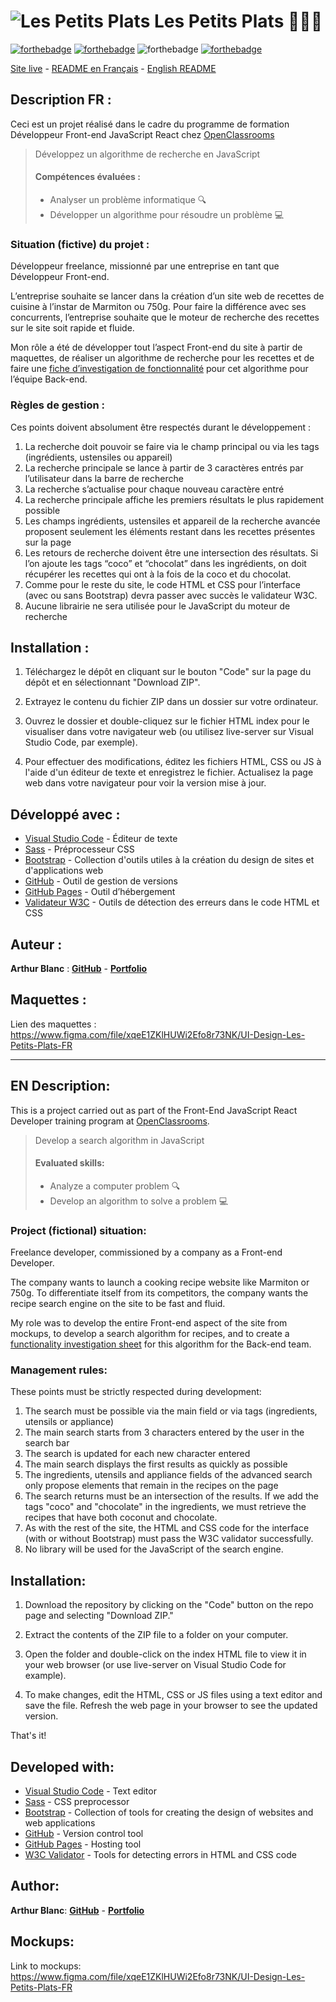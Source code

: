# ![Les Petits Plats](/assets/img/logo.svg) Les Petits Plats 🍴👨‍🍳

[![forthebadge](https://forthebadge.com/images/badges/validated-html5.svg)](https://validator.w3.org/nu/?showsource=yes&showoutline=yes&showimagereport=yes&doc=https%3A%2F%2Farthurblanc.github.io%2FLesPetitsPlats%2F)
[![forthebadge](https://forthebadge.com/images/badges/uses-css.svg)](https://jigsaw.w3.org/css-validator/validator?uri=https%3A%2F%2Farthurblanc.github.io%2FLesPetitsPlats%2F&profile=css3svg&usermedium=all&warning=1&vextwarning=&lang=fr)
![forthebadge](https://forthebadge.com/images/badges/uses-js.svg)
[![forthebadge](https://forthebadge.com/images/badges/uses-git.svg)](https://github.com/ArthurBlanc)

[Site live](https://arthurblanc.github.io/LesPetitsPlats/) - <a href="#description-fr-">README en Français</a> - <a href="#en-description">English README</a>

## Description FR :

Ceci est un projet réalisé dans le cadre du programme de formation Développeur Front-end JavaScript React chez [OpenClassrooms](https://openclassrooms.com/fr/paths/516-developpeur-dapplication-javascript-react)

> Développez un algorithme de recherche en JavaScript
>
> #### Compétences évaluées :
>
> -   Analyser un problème informatique 🔍
> -   Développer un algorithme pour résoudre un problème 💻

### Situation (fictive) du projet :

Développeur freelance, missionné par une entreprise en tant que Développeur Front-end.

L’entreprise souhaite se lancer dans la création d’un site web de recettes de cuisine à l’instar de Marmiton ou 750g. Pour faire la différence avec ses concurrents, l’entreprise souhaite que le moteur de recherche des recettes sur le site soit rapide et fluide.

Mon rôle a été de développer tout l’aspect Front-end du site à partir de maquettes, de réaliser un algorithme de recherche pour les recettes et de faire une [fiche d’investigation de fonctionnalité](/ressources/fiche_investigation_fonctionnalite.pdf) pour cet algorithme pour l’équipe Back-end.

### Règles de gestion :

Ces points doivent absolument être respectés durant le développement :

1. La recherche doit pouvoir se faire via le champ principal ou via les tags (ingrédients, ustensiles ou appareil)
2. La recherche principale se lance à partir de 3 caractères entrés par l’utilisateur dans la barre de recherche
3. La recherche s’actualise pour chaque nouveau caractère entré
4. La recherche principale affiche les premiers résultats le plus rapidement possible
5. Les champs ingrédients, ustensiles et appareil de la recherche avancée proposent seulement les éléments restant dans les recettes présentes sur la page
6. Les retours de recherche doivent être une intersection des résultats. Si l’on ajoute les tags “coco” et “chocolat” dans les ingrédients, on doit récupérer les recettes qui ont à la fois de la coco et du chocolat.
7. Comme pour le reste du site, le code HTML et CSS pour l’interface (avec ou sans Bootstrap) devra passer avec succès le validateur W3C.
8. Aucune librairie ne sera utilisée pour le JavaScript du moteur de recherche

## Installation :

1. Téléchargez le dépôt en cliquant sur le bouton "Code" sur la page du dépôt et en sélectionnant "Download ZIP".

2. Extrayez le contenu du fichier ZIP dans un dossier sur votre ordinateur.

3. Ouvrez le dossier et double-cliquez sur le fichier HTML index pour le visualiser dans votre navigateur web (ou utilisez live-server sur Visual Studio Code, par exemple).

4. Pour effectuer des modifications, éditez les fichiers HTML, CSS ou JS à l'aide d'un éditeur de texte et enregistrez le fichier. Actualisez la page web dans votre navigateur pour voir la version mise à jour.

## Développé avec :

-   [Visual Studio Code](https://code.visualstudio.com/) - Éditeur de texte
-   [Sass](https://sass-lang.com/) - Préprocesseur CSS
-   [Bootstrap](https://getbootstrap.com/) - Collection d'outils utiles à la création du design de sites et d'applications web
-   [GitHub](https://github.com/) - Outil de gestion de versions
-   [GitHub Pages](https://pages.github.com/) - Outil d’hébergement
-   [Validateur W3C](https://validator.w3.org/) - Outils de détection des erreurs dans le code HTML et CSS

## Auteur :

**Arthur Blanc** : [**GitHub**](https://github.com/ArthurBlanc/) - [**Portfolio**](https://abcoding.fr/portfolio)

## Maquettes :

Lien des maquettes : https://www.figma.com/file/xqeE1ZKlHUWi2Efo8r73NK/UI-Design-Les-Petits-Plats-FR

---

## EN Description:

This is a project carried out as part of the Front-End JavaScript React Developer training program at [OpenClassrooms](https://openclassrooms.com/en/paths/517-javascript-react-developer).

> Develop a search algorithm in JavaScript
>
> #### Evaluated skills:
>
> -   Analyze a computer problem 🔍
> -   Develop an algorithm to solve a problem 💻

### Project (fictional) situation:

Freelance developer, commissioned by a company as a Front-end Developer.

The company wants to launch a cooking recipe website like Marmiton or 750g. To differentiate itself from its competitors, the company wants the recipe search engine on the site to be fast and fluid.

My role was to develop the entire Front-end aspect of the site from mockups, to develop a search algorithm for recipes, and to create a [functionality investigation sheet](/ressources/fiche_investigation_fonctionnalite.pdf) for this algorithm for the Back-end team.

### Management rules:

These points must be strictly respected during development:

1. The search must be possible via the main field or via tags (ingredients, utensils or appliance)
2. The main search starts from 3 characters entered by the user in the search bar
3. The search is updated for each new character entered
4. The main search displays the first results as quickly as possible
5. The ingredients, utensils and appliance fields of the advanced search only propose elements that remain in the recipes on the page
6. The search returns must be an intersection of the results. If we add the tags "coco" and "chocolate" in the ingredients, we must retrieve the recipes that have both coconut and chocolate.
7. As with the rest of the site, the HTML and CSS code for the interface (with or without Bootstrap) must pass the W3C validator successfully.
8. No library will be used for the JavaScript of the search engine.

## Installation:

1. Download the repository by clicking on the "Code" button on the repo page and selecting "Download ZIP."

2. Extract the contents of the ZIP file to a folder on your computer.

3. Open the folder and double-click on the index HTML file to view it in your web browser (or use live-server on Visual Studio Code for example).

4. To make changes, edit the HTML, CSS or JS files using a text editor and save the file. Refresh the web page in your browser to see the updated version.

That's it!

## Developed with:

-   [Visual Studio Code](https://code.visualstudio.com/) - Text editor
-   [Sass](https://sass-lang.com/) - CSS preprocessor
-   [Bootstrap](https://getbootstrap.com/) - Collection of tools for creating the design of websites and web applications
-   [GitHub](https://github.com/) - Version control tool
-   [GitHub Pages](https://pages.github.com/) - Hosting tool
-   [W3C Validator](https://validator.w3.org/) - Tools for detecting errors in HTML and CSS code

## Author:

**Arthur Blanc**: [**GitHub**](https://github.com/ArthurBlanc/) - [**Portfolio**](https://abcoding.fr/portfolio)

## Mockups:

Link to mockups: https://www.figma.com/file/xqeE1ZKlHUWi2Efo8r73NK/UI-Design-Les-Petits-Plats-FR
